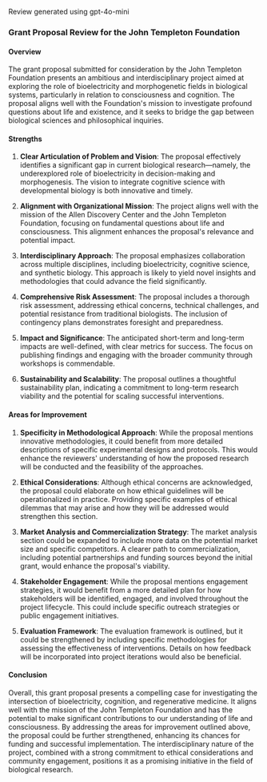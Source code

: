 Review generated using gpt-4o-mini

### Grant Proposal Review for the John Templeton Foundation

#### Overview
The grant proposal submitted for consideration by the John Templeton Foundation presents an ambitious and interdisciplinary project aimed at exploring the role of bioelectricity and morphogenetic fields in biological systems, particularly in relation to consciousness and cognition. The proposal aligns well with the Foundation's mission to investigate profound questions about life and existence, and it seeks to bridge the gap between biological sciences and philosophical inquiries.

#### Strengths

1. **Clear Articulation of Problem and Vision**: The proposal effectively identifies a significant gap in current biological research—namely, the underexplored role of bioelectricity in decision-making and morphogenesis. The vision to integrate cognitive science with developmental biology is both innovative and timely.

2. **Alignment with Organizational Mission**: The project aligns well with the mission of the Allen Discovery Center and the John Templeton Foundation, focusing on fundamental questions about life and consciousness. This alignment enhances the proposal's relevance and potential impact.

3. **Interdisciplinary Approach**: The proposal emphasizes collaboration across multiple disciplines, including bioelectricity, cognitive science, and synthetic biology. This approach is likely to yield novel insights and methodologies that could advance the field significantly.

4. **Comprehensive Risk Assessment**: The proposal includes a thorough risk assessment, addressing ethical concerns, technical challenges, and potential resistance from traditional biologists. The inclusion of contingency plans demonstrates foresight and preparedness.

5. **Impact and Significance**: The anticipated short-term and long-term impacts are well-defined, with clear metrics for success. The focus on publishing findings and engaging with the broader community through workshops is commendable.

6. **Sustainability and Scalability**: The proposal outlines a thoughtful sustainability plan, indicating a commitment to long-term research viability and the potential for scaling successful interventions.

#### Areas for Improvement

1. **Specificity in Methodological Approach**: While the proposal mentions innovative methodologies, it could benefit from more detailed descriptions of specific experimental designs and protocols. This would enhance the reviewers' understanding of how the proposed research will be conducted and the feasibility of the approaches.

2. **Ethical Considerations**: Although ethical concerns are acknowledged, the proposal could elaborate on how ethical guidelines will be operationalized in practice. Providing specific examples of ethical dilemmas that may arise and how they will be addressed would strengthen this section.

3. **Market Analysis and Commercialization Strategy**: The market analysis section could be expanded to include more data on the potential market size and specific competitors. A clearer path to commercialization, including potential partnerships and funding sources beyond the initial grant, would enhance the proposal's viability.

4. **Stakeholder Engagement**: While the proposal mentions engagement strategies, it would benefit from a more detailed plan for how stakeholders will be identified, engaged, and involved throughout the project lifecycle. This could include specific outreach strategies or public engagement initiatives.

5. **Evaluation Framework**: The evaluation framework is outlined, but it could be strengthened by including specific methodologies for assessing the effectiveness of interventions. Details on how feedback will be incorporated into project iterations would also be beneficial.

#### Conclusion
Overall, this grant proposal presents a compelling case for investigating the intersection of bioelectricity, cognition, and regenerative medicine. It aligns well with the mission of the John Templeton Foundation and has the potential to make significant contributions to our understanding of life and consciousness. By addressing the areas for improvement outlined above, the proposal could be further strengthened, enhancing its chances for funding and successful implementation. The interdisciplinary nature of the project, combined with a strong commitment to ethical considerations and community engagement, positions it as a promising initiative in the field of biological research.